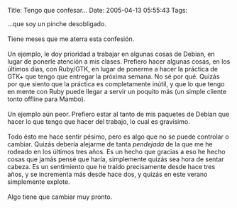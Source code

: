 Title: Tengo que confesar...
Date: 2005-04-13 05:55:43
Tags: 

&#8230;que soy un pinche desobligado.<br/><br/>
Tiene meses que me aterra esta confesión.<br/><br/>
Un ejemplo, le doy prioridad a trabajar en algunas cosas de Debian, en
lugar de ponerle atención a mis clases. Prefiero hacer algunas cosas,
en los últimos días, con Ruby/GTK, en lugar de ponerme a hacer la
práctica de GTK+ que tengo que entregar la próxima semana. No sé por
qué. Quizás por que siento que la práctica es completamente inútil, y
que lo que tengo en mente con Ruby puede llegar a servir un poquito más
(un simple cliente tonto offline para Mambo).<br/><br/>
Un ejemplo aún peor. Prefiero estar al tanto de mis paquetes de Debian
que hacer lo que tengo que hacer del trabajo, lo cual es gravísimo.<br/><br/>
Todo ésto me hace sentir pésimo, pero es algo que no se puede controlar o cambiar. Quizás debería alejarme de tanta <em>pendejada</em>
de la que me he rodeado en los últimos tres años. Es un hecho que
gracias a eso he hecho cosas que jamás pensé que haría, simplemente
quizás sea hora de sentar cabeza. Es un sentimiento que he traído
precisamente desde hace tres años, y se incrementa más desde hace dos,
y quizás en este verano simplemente explote.<br/><br/>
Algo tiene que cambiar muy pronto.<br/><br/><br/>
